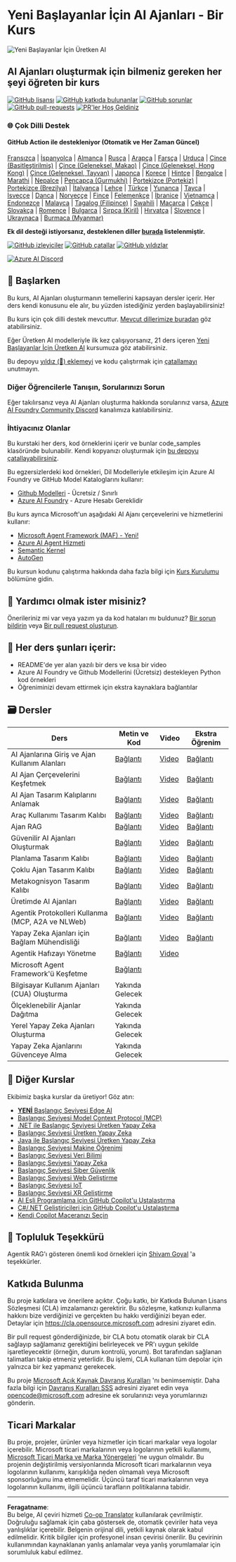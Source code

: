 <!--
CO_OP_TRANSLATOR_METADATA:
{
  "original_hash": "413adcc2c6a498d52643d27f6871aa24",
  "translation_date": "2025-10-02T13:57:50+00:00",
  "source_file": "README.md",
  "language_code": "tr"
}
-->
# Yeni Başlayanlar İçin AI Ajanları - Bir Kurs

![Yeni Başlayanlar İçin Üretken AI](../../translated_images/repo-thumbnailv2.06f4a48036fde647f6ba4eb19f5651babe59bb30e972748afb349e47725d7601.tr.png)

## AI Ajanları oluşturmak için bilmeniz gereken her şeyi öğreten bir kurs

[![GitHub lisansı](https://img.shields.io/github/license/microsoft/ai-agents-for-beginners.svg)](https://github.com/microsoft/ai-agents-for-beginners/blob/master/LICENSE?WT.mc_id=academic-105485-koreyst)
[![GitHub katkıda bulunanlar](https://img.shields.io/github/contributors/microsoft/ai-agents-for-beginners.svg)](https://GitHub.com/microsoft/ai-agents-for-beginners/graphs/contributors/?WT.mc_id=academic-105485-koreyst)
[![GitHub sorunlar](https://img.shields.io/github/issues/microsoft/ai-agents-for-beginners.svg)](https://GitHub.com/microsoft/ai-agents-for-beginners/issues/?WT.mc_id=academic-105485-koreyst)
[![GitHub pull-requests](https://img.shields.io/github/issues-pr/microsoft/ai-agents-for-beginners.svg)](https://GitHub.com/microsoft/ai-agents-for-beginners/pulls/?WT.mc_id=academic-105485-koreyst)
[![PR'ler Hoş Geldiniz](https://img.shields.io/badge/PRs-welcome-brightgreen.svg?style=flat-square)](http://makeapullrequest.com?WT.mc_id=academic-105485-koreyst)

### 🌐 Çok Dilli Destek

#### GitHub Action ile destekleniyor (Otomatik ve Her Zaman Güncel)

[Fransızca](../fr/README.md) | [İspanyolca](../es/README.md) | [Almanca](../de/README.md) | [Rusça](../ru/README.md) | [Arapça](../ar/README.md) | [Farsça](../fa/README.md) | [Urduca](../ur/README.md) | [Çince (Basitleştirilmiş)](../zh/README.md) | [Çince (Geleneksel, Makao)](../mo/README.md) | [Çince (Geleneksel, Hong Kong)](../hk/README.md) | [Çince (Geleneksel, Tayvan)](../tw/README.md) | [Japonca](../ja/README.md) | [Korece](../ko/README.md) | [Hintçe](../hi/README.md) | [Bengalce](../bn/README.md) | [Marathi](../mr/README.md) | [Nepalce](../ne/README.md) | [Pencapça (Gurmukhi)](../pa/README.md) | [Portekizce (Portekiz)](../pt/README.md) | [Portekizce (Brezilya)](../br/README.md) | [İtalyanca](../it/README.md) | [Lehçe](../pl/README.md) | [Türkçe](./README.md) | [Yunanca](../el/README.md) | [Tayca](../th/README.md) | [İsveççe](../sv/README.md) | [Danca](../da/README.md) | [Norveççe](../no/README.md) | [Fince](../fi/README.md) | [Felemenkçe](../nl/README.md) | [İbranice](../he/README.md) | [Vietnamca](../vi/README.md) | [Endonezce](../id/README.md) | [Malayca](../ms/README.md) | [Tagalog (Filipince)](../tl/README.md) | [Swahili](../sw/README.md) | [Macarca](../hu/README.md) | [Çekçe](../cs/README.md) | [Slovakça](../sk/README.md) | [Romence](../ro/README.md) | [Bulgarca](../bg/README.md) | [Sırpça (Kiril)](../sr/README.md) | [Hırvatça](../hr/README.md) | [Slovence](../sl/README.md) | [Ukraynaca](../uk/README.md) | [Burmaca (Myanmar)](../my/README.md)

**Ek dil desteği istiyorsanız, desteklenen diller [burada](https://github.com/Azure/co-op-translator/blob/main/getting_started/supported-languages.md) listelenmiştir.**

[![GitHub izleyiciler](https://img.shields.io/github/watchers/microsoft/ai-agents-for-beginners.svg?style=social&label=Watch)](https://GitHub.com/microsoft/ai-agents-for-beginners/watchers/?WT.mc_id=academic-105485-koreyst)
[![GitHub çatallar](https://img.shields.io/github/forks/microsoft/ai-agents-for-beginners.svg?style=social&label=Fork)](https://GitHub.com/microsoft/ai-agents-for-beginners/network/?WT.mc_id=academic-105485-koreyst)
[![GitHub yıldızlar](https://img.shields.io/github/stars/microsoft/ai-agents-for-beginners.svg?style=social&label=Star)](https://GitHub.com/microsoft/ai-agents-for-beginners/stargazers/?WT.mc_id=academic-105485-koreyst)

[![Azure AI Discord](https://dcbadge.limes.pink/api/server/kzRShWzttr)](https://discord.gg/kzRShWzttr)


## 🌱 Başlarken

Bu kurs, AI Ajanları oluşturmanın temellerini kapsayan dersler içerir. Her ders kendi konusunu ele alır, bu yüzden istediğiniz yerden başlayabilirsiniz!

Bu kurs için çok dilli destek mevcuttur. [Mevcut dillerimize buradan](../..) göz atabilirsiniz.

Eğer Üretken AI modelleriyle ilk kez çalışıyorsanız, 21 ders içeren [Yeni Başlayanlar İçin Üretken AI](https://aka.ms/genai-beginners) kursumuza göz atabilirsiniz.

Bu depoyu [yıldız (🌟) eklemeyi](https://docs.github.com/en/get-started/exploring-projects-on-github/saving-repositories-with-stars?WT.mc_id=academic-105485-koreyst) ve kodu çalıştırmak için [çatallamayı](https://github.com/microsoft/ai-agents-for-beginners/fork) unutmayın.

### Diğer Öğrencilerle Tanışın, Sorularınızı Sorun

Eğer takılırsanız veya AI Ajanları oluşturma hakkında sorularınız varsa, [Azure AI Foundry Community Discord](https://aka.ms/ai-agents/discord) kanalımıza katılabilirsiniz.

### İhtiyacınız Olanlar 

Bu kurstaki her ders, kod örneklerini içerir ve bunlar code_samples klasöründe bulunabilir. Kendi kopyanızı oluşturmak için [bu depoyu çatallayabilirsiniz](https://github.com/microsoft/ai-agents-for-beginners/fork).

Bu egzersizlerdeki kod örnekleri, Dil Modelleriyle etkileşim için Azure AI Foundry ve GitHub Model Kataloglarını kullanır:

- [Github Modelleri](https://aka.ms/ai-agents-beginners/github-models) - Ücretsiz / Sınırlı
- [Azure AI Foundry](https://aka.ms/ai-agents-beginners/ai-foundry) - Azure Hesabı Gereklidir

Bu kurs ayrıca Microsoft'un aşağıdaki AI Ajanı çerçevelerini ve hizmetlerini kullanır:

- [Microsoft Agent Framework (MAF) - Yeni!](https://aka.ms/ai-agents-beginners/agent-framewrok)
- [Azure AI Agent Hizmeti](https://aka.ms/ai-agents-beginners/ai-agent-service)
- [Semantic Kernel](https://aka.ms/ai-agents-beginners/semantic-kernel)
- [AutoGen](https://aka.ms/ai-agents/autogen)

Bu kursun kodunu çalıştırma hakkında daha fazla bilgi için [Kurs Kurulumu](./00-course-setup/README.md) bölümüne gidin.

## 🙏 Yardımcı olmak ister misiniz?

Önerileriniz mi var veya yazım ya da kod hataları mı buldunuz? [Bir sorun bildirin](https://github.com/microsoft/ai-agents-for-beginners/issues?WT.mc_id=academic-105485-koreyst) veya [Bir pull request oluşturun](https://github.com/microsoft/ai-agents-for-beginners/pulls?WT.mc_id=academic-105485-koreyst).

## 📂 Her ders şunları içerir:

- README'de yer alan yazılı bir ders ve kısa bir video
- Azure AI Foundry ve Github Modellerini (Ücretsiz) destekleyen Python kod örnekleri
- Öğreniminizi devam ettirmek için ekstra kaynaklara bağlantılar

## 🗃️ Dersler

| **Ders**                                     | **Metin ve Kod**                                 | **Video**                                                  | **Ekstra Öğrenim**                                                                     |
|----------------------------------------------|--------------------------------------------------|------------------------------------------------------------|----------------------------------------------------------------------------------------|
| AI Ajanlarına Giriş ve Ajan Kullanım Alanları | [Bağlantı](./01-intro-to-ai-agents/README.md)    | [Video](https://youtu.be/3zgm60bXmQk?si=z8QygFvYQv-9WtO1)  | [Bağlantı](https://aka.ms/ai-agents-beginners/collection?WT.mc_id=academic-105485-koreyst) |
| AI Ajan Çerçevelerini Keşfetmek              | [Bağlantı](./02-explore-agentic-frameworks/README.md) | [Video](https://youtu.be/ODwF-EZo_O8?si=Vawth4hzVaHv-u0H)  | [Bağlantı](https://aka.ms/ai-agents-beginners/collection?WT.mc_id=academic-105485-koreyst) |
| AI Ajan Tasarım Kalıplarını Anlamak          | [Bağlantı](./03-agentic-design-patterns/README.md) | [Video](https://youtu.be/m9lM8qqoOEA?si=BIzHwzstTPL8o9GF)  | [Bağlantı](https://aka.ms/ai-agents-beginners/collection?WT.mc_id=academic-105485-koreyst) |
| Araç Kullanımı Tasarım Kalıbı                | [Bağlantı](./04-tool-use/README.md)              | [Video](https://youtu.be/vieRiPRx-gI?si=2z6O2Xu2cu_Jz46N)  | [Bağlantı](https://aka.ms/ai-agents-beginners/collection?WT.mc_id=academic-105485-koreyst) |
| Ajan RAG                                     | [Bağlantı](./05-agentic-rag/README.md)           | [Video](https://youtu.be/WcjAARvdL7I?si=gKPWsQpKiIlDH9A3)  | [Bağlantı](https://aka.ms/ai-agents-beginners/collection?WT.mc_id=academic-105485-koreyst) |
| Güvenilir AI Ajanları Oluşturmak             | [Bağlantı](./06-building-trustworthy-agents/README.md) | [Video](https://youtu.be/iZKkMEGBCUQ?si=jZjpiMnGFOE9L8OK ) | [Bağlantı](https://aka.ms/ai-agents-beginners/collection?WT.mc_id=academic-105485-koreyst) |
| Planlama Tasarım Kalıbı                      | [Bağlantı](./07-planning-design/README.md)       | [Video](https://youtu.be/kPfJ2BrBCMY?si=6SC_iv_E5-mzucnC)  | [Bağlantı](https://aka.ms/ai-agents-beginners/collection?WT.mc_id=academic-105485-koreyst) |
| Çoklu Ajan Tasarım Kalıbı                    | [Bağlantı](./08-multi-agent/README.md)           | [Video](https://youtu.be/V6HpE9hZEx0?si=rMgDhEu7wXo2uo6g)  | [Bağlantı](https://aka.ms/ai-agents-beginners/collection?WT.mc_id=academic-105485-koreyst) |
| Metakognisyon Tasarım Kalıbı                 | [Bağlantı](./09-metacognition/README.md)         | [Video](https://youtu.be/His9R6gw6Ec?si=8gck6vvdSNCt6OcF)  | [Bağlantı](https://aka.ms/ai-agents-beginners/collection?WT.mc_id=academic-105485-koreyst) |
| Üretimde AI Ajanları                         | [Bağlantı](./10-ai-agents-production/README.md)  | [Video](https://youtu.be/l4TP6IyJxmQ?si=31dnhexRo6yLRJDl)  | [Bağlantı](https://aka.ms/ai-agents-beginners/collection?WT.mc_id=academic-105485-koreyst) |
| Agentik Protokolleri Kullanma (MCP, A2A ve NLWeb) | [Bağlantı](./11-agentic-protocols/README.md)           | [Video](https://youtu.be/X-Dh9R3Opn8)                                 | [Bağlantı](https://aka.ms/ai-agents-beginners/collection?WT.mc_id=academic-105485-koreyst) |
| Yapay Zeka Ajanları için Bağlam Mühendisliği      | [Bağlantı](./12-context-engineering/README.md)         | [Video](https://youtu.be/F5zqRV7gEag)                                 | [Bağlantı](https://aka.ms/ai-agents-beginners/collection?WT.mc_id=academic-105485-koreyst) |
| Agentik Hafızayı Yönetme                          | [Bağlantı](./13-agent-memory/README.md)     |      [Video](https://youtu.be/QrYbHesIxpw?si=vZkVwKrQ4ieCcIPx)                                                      |                                                                                        |
| Microsoft Agent Framework'ü Keşfetme             | [Bağlantı](./14-microsoft-agent-framework/README.md)                            |                                                            |                                                                                        |
| Bilgisayar Kullanım Ajanları (CUA) Oluşturma      | Yakında Gelecek                            |                                                            |                                                                                        |
| Ölçeklenebilir Ajanlar Dağıtma                    | Yakında Gelecek                            |                                                            |                                                                                        |
| Yerel Yapay Zeka Ajanları Oluşturma               | Yakında Gelecek                               |                                                            |                                                                                        |
| Yapay Zeka Ajanlarını Güvenceye Alma              | Yakında Gelecek                               |                                                            |                                                                                        |

## 🎒 Diğer Kurslar

Ekibimiz başka kurslar da üretiyor! Göz atın:

- [**YENİ** Başlangıç Seviyesi Edge AI](https://github.com/microsoft/edgeai-for-beginners?WT.mc_id=academic-105485-koreyst)
- [Başlangıç Seviyesi Model Context Protocol (MCP)](https://github.com/microsoft/mcp-for-beginners?WT.mc_id=academic-105485-koreyst)
- [.NET ile Başlangıç Seviyesi Üretken Yapay Zeka](https://github.com/microsoft/Generative-AI-for-beginners-dotnet?WT.mc_id=academic-105485-koreyst)
- [Başlangıç Seviyesi Üretken Yapay Zeka](https://github.com/microsoft/generative-ai-for-beginners?WT.mc_id=academic-105485-koreyst)
- [Java ile Başlangıç Seviyesi Üretken Yapay Zeka](https://github.com/microsoft/generative-ai-for-beginners-java?WT.mc_id=academic-105485-koreyst)
- [Başlangıç Seviyesi Makine Öğrenimi](https://aka.ms/ml-beginners?WT.mc_id=academic-105485-koreyst)
- [Başlangıç Seviyesi Veri Bilimi](https://aka.ms/datascience-beginners?WT.mc_id=academic-105485-koreyst)
- [Başlangıç Seviyesi Yapay Zeka](https://aka.ms/ai-beginners?WT.mc_id=academic-105485-koreyst)
- [Başlangıç Seviyesi Siber Güvenlik](https://github.com/microsoft/Security-101??WT.mc_id=academic-96948-sayoung)
- [Başlangıç Seviyesi Web Geliştirme](https://aka.ms/webdev-beginners?WT.mc_id=academic-105485-koreyst)
- [Başlangıç Seviyesi IoT](https://aka.ms/iot-beginners?WT.mc_id=academic-105485-koreyst)
- [Başlangıç Seviyesi XR Geliştirme](https://github.com/microsoft/xr-development-for-beginners?WT.mc_id=academic-105485-koreyst)
- [AI Eşli Programlama için GitHub Copilot'u Ustalaştırma](https://aka.ms/GitHubCopilotAI?WT.mc_id=academic-105485-koreyst)
- [C#/.NET Geliştiricileri için GitHub Copilot'u Ustalaştırma](https://github.com/microsoft/mastering-github-copilot-for-dotnet-csharp-developers?WT.mc_id=academic-105485-koreyst)
- [Kendi Copilot Maceranızı Seçin](https://github.com/microsoft/CopilotAdventures?WT.mc_id=academic-105485-koreyst)

## 🌟 Topluluk Teşekkürü

Agentik RAG'ı gösteren önemli kod örnekleri için [Shivam Goyal](https://www.linkedin.com/in/shivam2003/) 'a teşekkürler. 

## Katkıda Bulunma

Bu proje katkılara ve önerilere açıktır. Çoğu katkı, bir Katkıda Bulunan Lisans Sözleşmesi (CLA) imzalamanızı gerektirir. Bu sözleşme, katkınızı kullanma hakkını bize verdiğinizi ve gerçekten bu hakkı verdiğinizi beyan eder. Detaylar için <https://cla.opensource.microsoft.com> adresini ziyaret edin.

Bir pull request gönderdiğinizde, bir CLA botu otomatik olarak bir CLA sağlayıp sağlamanız gerektiğini belirleyecek ve PR'ı uygun şekilde işaretleyecektir (örneğin, durum kontrolü, yorum). Bot tarafından sağlanan talimatları takip etmeniz yeterlidir. Bu işlemi, CLA kullanan tüm depolar için yalnızca bir kez yapmanız gerekecek.

Bu proje [Microsoft Açık Kaynak Davranış Kuralları](https://opensource.microsoft.com/codeofconduct/) 'nı benimsemiştir. Daha fazla bilgi için [Davranış Kuralları SSS](https://opensource.microsoft.com/codeofconduct/faq/) adresini ziyaret edin veya [opencode@microsoft.com](mailto:opencode@microsoft.com) adresine ek sorularınızı veya yorumlarınızı gönderin.

## Ticari Markalar

Bu proje, projeler, ürünler veya hizmetler için ticari markalar veya logolar içerebilir. Microsoft ticari markalarının veya logolarının yetkili kullanımı, [Microsoft Ticari Marka ve Marka Yönergeleri](https://www.microsoft.com/legal/intellectualproperty/trademarks/usage/general) 'ne uygun olmalıdır. Bu projenin değiştirilmiş versiyonlarında Microsoft ticari markalarının veya logolarının kullanımı, karışıklığa neden olmamalı veya Microsoft sponsorluğunu ima etmemelidir. Üçüncü taraf ticari markalarının veya logolarının kullanımı, ilgili üçüncü tarafların politikalarına tabidir.

---

**Feragatname**:  
Bu belge, AI çeviri hizmeti [Co-op Translator](https://github.com/Azure/co-op-translator) kullanılarak çevrilmiştir. Doğruluğu sağlamak için çaba göstersek de, otomatik çeviriler hata veya yanlışlıklar içerebilir. Belgenin orijinal dili, yetkili kaynak olarak kabul edilmelidir. Kritik bilgiler için profesyonel insan çevirisi önerilir. Bu çevirinin kullanımından kaynaklanan yanlış anlamalar veya yanlış yorumlamalar için sorumluluk kabul edilmez.